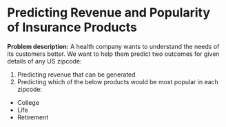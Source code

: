 # Predicting Revenue and Popularity of Insurance Products

__Problem description:__
A health company wants to understand the needs of its customers better. We want to help them predict two outcomes for given details of any US zipcode:
1. Predicting revenue that can be generated
2. Predicting which of the below products would be most popular in each zipcode:
  - College
  - Life
  - Retirement
